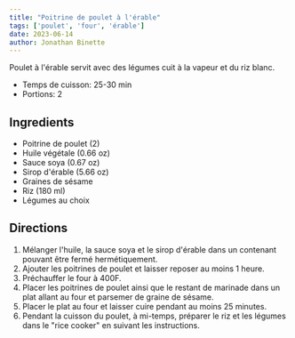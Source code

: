 ```yaml
---
title: "Poitrine de poulet à l'érable"
tags: ['poulet', 'four', 'érable']
date: 2023-06-14
author: Jonathan Binette
---
```


Poulet à l'érable servit avec des légumes cuit à la vapeur et du riz blanc.

- Temps de cuisson: 25-30 min
- Portions: 2

## Ingredients

- Poitrine de poulet (2)
- Huile végétale (0.66 oz)
- Sauce soya (0.67 oz)
- Sirop d'érable (5.66 oz)
- Graines de sésame
- Riz (180 ml)
- Légumes au choix

## Directions

1. Mélanger l'huile, la sauce soya et le sirop d'érable dans un contenant pouvant être fermé hermétiquement.
2. Ajouter les poitrines de poulet et laisser reposer au moins 1 heure.
3. Préchauffer le four à 400F.
4. Placer les poitrines de poulet ainsi que le restant de marinade dans un plat allant au four et parsemer de graine de sésame.
5. Placer le plat au four et laisser cuire pendant au moins 25 minutes.
6. Pendant la cuisson du poulet, à mi-temps, préparer le riz et les légumes dans le "rice cooker" en suivant les instructions.

